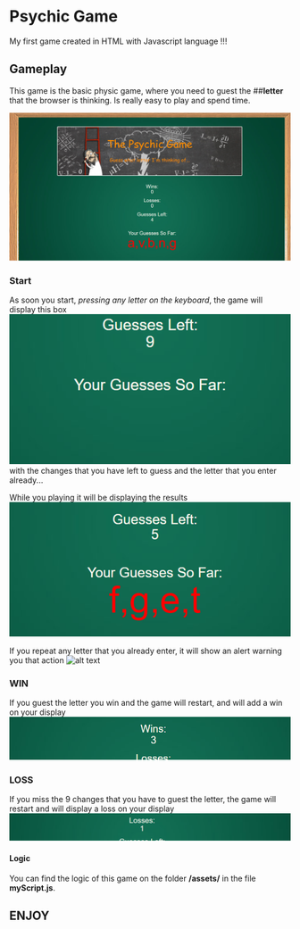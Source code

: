 # Psychic Game

My first game created in HTML with Javascript language !!!

## Gameplay

This game is the basic physic game, where you need to guest the ##**letter** that the browser is thinking. Is really easy to play and spend time.

![alt text](https://github.com/marioiovanna/Psychic-Game/blob/master/assets/img/work.png "Main")

### Start

As soon you start, *pressing any letter on the keyboard*, the game will display this box ![alt text](https://github.com/marioiovanna/Psychic-Game/blob/master/assets/img/start.png "start")
with the changes that you have left to guess and the letter that you enter already...

While you playing it will be displaying the results ![alt text](https://github.com/marioiovanna/Psychic-Game/blob/master/assets/img/left.png "playing")

If you repeat any letter that you already enter, it will show an alert warning you that action ![alt text](https://github.com/marioiovanna/Psychic-Game/blob/master/assets/img/error.PNGg "alert")

### WIN

If you guest the letter you win and the game will restart, and will add a win on your display ![alt text](https://github.com/marioiovanna/Psychic-Game/blob/master/assets/img/win.png "Win")

### LOSS

If you miss the 9 changes that you have to guest the letter, the game will restart and will display a loss on your display ![alt text](https://github.com/marioiovanna/Psychic-Game/blob/master/assets/img/loss.png "Loss")

#### Logic
You can find the logic of this game on the folder **/assets/** in the file **myScript.js**.

## ENJOY









